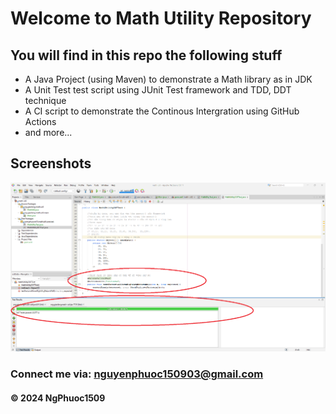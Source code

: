 # Welcome to Math Utility Repository

## You will find in this repo the following stuff

* A Java Project (using Maven) to demonstrate a Math library as in JDK
* A Unit Test test script using JUnit Test framework and TDD, DDT technique
* A CI script to demonstrate the Continous Intergration using GitHub Actions
* and more...

## Screenshots
![Source code and test script](https://github.com/nguyenphuoc1509/math-util/blob/main/screenshot/SourceCodeAndUnitTest.png)

### Connect me via: nguyenphuoc150903@gmail.com

#### &#169; 2024 NgPhuoc1509